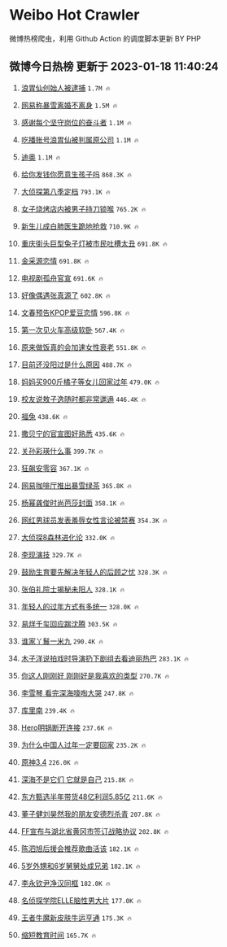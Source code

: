 # Weibo Hot Crawler 



微博热榜爬虫，利用 Github Action 的调度脚本更新 BY PHP 


## 微博今日热榜 更新于 2023-01-18 11:40:24 
1. [浪胃仙创始人被逮捕](https://s.weibo.com/weibo?q=%23%E6%B5%AA%E8%83%83%E4%BB%99%E5%88%9B%E5%A7%8B%E4%BA%BA%E8%A2%AB%E9%80%AE%E6%8D%95%23&t=31&band_rank=1&Refer=top) `1.7M 🔥` 

1. [网易称暴雪离婚不离身](https://s.weibo.com/weibo?q=%23%E7%BD%91%E6%98%93%E7%A7%B0%E6%9A%B4%E9%9B%AA%E7%A6%BB%E5%A9%9A%E4%B8%8D%E7%A6%BB%E8%BA%AB%23&t=31&band_rank=2&Refer=top) `1.5M 🔥` 

1. [感谢每个坚守岗位的奋斗者](https://s.weibo.com/weibo?q=%23%E6%84%9F%E8%B0%A2%E6%AF%8F%E4%B8%AA%E5%9D%9A%E5%AE%88%E5%B2%97%E4%BD%8D%E7%9A%84%E5%A5%8B%E6%96%97%E8%80%85%23&t=31&band_rank=3&Refer=top) `1.1M 🔥` 

1. [吃播账号浪胃仙被判属原公司](https://s.weibo.com/weibo?q=%23%E5%90%83%E6%92%AD%E8%B4%A6%E5%8F%B7%E6%B5%AA%E8%83%83%E4%BB%99%E8%A2%AB%E5%88%A4%E5%B1%9E%E5%8E%9F%E5%85%AC%E5%8F%B8%23&t=31&band_rank=4&Refer=top) `1.1M 🔥` 

1. [迪奥](https://s.weibo.com/weibo?q=%23%E8%BF%AA%E5%A5%A5%23&t=31&band_rank=5&Refer=top) `1.1M 🔥` 

1. [给你发钱你愿意生孩子吗](https://s.weibo.com/weibo?q=%23%E7%BB%99%E4%BD%A0%E5%8F%91%E9%92%B1%E4%BD%A0%E6%84%BF%E6%84%8F%E7%94%9F%E5%AD%A9%E5%AD%90%E5%90%97%23&t=31&band_rank=6&Refer=top) `868.3K 🔥` 

1. [大侦探第八季定档](https://s.weibo.com/weibo?q=%23%E5%A4%A7%E4%BE%A6%E6%8E%A2%E7%AC%AC%E5%85%AB%E5%AD%A3%E5%AE%9A%E6%A1%A3%23&t=31&band_rank=7&Refer=top) `793.1K 🔥` 

1. [女子烧烤店内被男子持刀锁喉](https://s.weibo.com/weibo?q=%23%E5%A5%B3%E5%AD%90%E7%83%A7%E7%83%A4%E5%BA%97%E5%86%85%E8%A2%AB%E7%94%B7%E5%AD%90%E6%8C%81%E5%88%80%E9%94%81%E5%96%89%23&t=31&band_rank=8&Refer=top) `765.2K 🔥` 

1. [新生儿成白肺医生跪地抢救](https://s.weibo.com/weibo?q=%23%E6%96%B0%E7%94%9F%E5%84%BF%E6%88%90%E7%99%BD%E8%82%BA%E5%8C%BB%E7%94%9F%E8%B7%AA%E5%9C%B0%E6%8A%A2%E6%95%91%23&t=31&band_rank=9&Refer=top) `710.9K 🔥` 

1. [重庆街头巨型兔子灯被市民吐槽太丑](https://s.weibo.com/weibo?q=%23%E9%87%8D%E5%BA%86%E8%A1%97%E5%A4%B4%E5%B7%A8%E5%9E%8B%E5%85%94%E5%AD%90%E7%81%AF%E8%A2%AB%E5%B8%82%E6%B0%91%E5%90%90%E6%A7%BD%E5%A4%AA%E4%B8%91%23&t=31&band_rank=10&Refer=top) `691.8K 🔥` 

1. [金采源恋情](https://s.weibo.com/weibo?q=%23%E9%87%91%E9%87%87%E6%BA%90%E6%81%8B%E6%83%85%23&t=31&band_rank=11&Refer=top) `691.8K 🔥` 

1. [电视剧孤舟官宣](https://s.weibo.com/weibo?q=%23%E7%94%B5%E8%A7%86%E5%89%A7%E5%AD%A4%E8%88%9F%E5%AE%98%E5%AE%A3%23&t=31&band_rank=12&Refer=top) `691.6K 🔥` 

1. [好像偶遇张真源了](https://s.weibo.com/weibo?q=%23%E5%A5%BD%E5%83%8F%E5%81%B6%E9%81%87%E5%BC%A0%E7%9C%9F%E6%BA%90%E4%BA%86%23&t=31&band_rank=13&Refer=top) `602.8K 🔥` 

1. [文春预告KPOP爱豆恋情](https://s.weibo.com/weibo?q=%23%E6%96%87%E6%98%A5%E9%A2%84%E5%91%8AKPOP%E7%88%B1%E8%B1%86%E6%81%8B%E6%83%85%23&t=31&band_rank=14&Refer=top) `596.8K 🔥` 

1. [第一次见火车高级软卧](https://s.weibo.com/weibo?q=%23%E7%AC%AC%E4%B8%80%E6%AC%A1%E8%A7%81%E7%81%AB%E8%BD%A6%E9%AB%98%E7%BA%A7%E8%BD%AF%E5%8D%A7%23&t=31&band_rank=15&Refer=top) `567.4K 🔥` 

1. [原来做饭真的会加速女性衰老](https://s.weibo.com/weibo?q=%23%E5%8E%9F%E6%9D%A5%E5%81%9A%E9%A5%AD%E7%9C%9F%E7%9A%84%E4%BC%9A%E5%8A%A0%E9%80%9F%E5%A5%B3%E6%80%A7%E8%A1%B0%E8%80%81%23&t=31&band_rank=16&Refer=top) `551.8K 🔥` 

1. [目前还没阳过是什么原因](https://s.weibo.com/weibo?q=%23%E7%9B%AE%E5%89%8D%E8%BF%98%E6%B2%A1%E9%98%B3%E8%BF%87%E6%98%AF%E4%BB%80%E4%B9%88%E5%8E%9F%E5%9B%A0%23&t=31&band_rank=17&Refer=top) `488.7K 🔥` 

1. [妈妈买900斤橘子等女儿回家过年](https://s.weibo.com/weibo?q=%23%E5%A6%88%E5%A6%88%E4%B9%B0900%E6%96%A4%E6%A9%98%E5%AD%90%E7%AD%89%E5%A5%B3%E5%84%BF%E5%9B%9E%E5%AE%B6%E8%BF%87%E5%B9%B4%23&t=31&band_rank=18&Refer=top) `479.0K 🔥` 

1. [校友说敖子逸随时都非常邋遢](https://s.weibo.com/weibo?q=%23%E6%A0%A1%E5%8F%8B%E8%AF%B4%E6%95%96%E5%AD%90%E9%80%B8%E9%9A%8F%E6%97%B6%E9%83%BD%E9%9D%9E%E5%B8%B8%E9%82%8B%E9%81%A2%23&t=31&band_rank=19&Refer=top) `446.4K 🔥` 

1. [福兔](https://s.weibo.com/weibo?q=%23%E7%A6%8F%E5%85%94%23&t=31&band_rank=20&Refer=top) `438.6K 🔥` 

1. [撒贝宁的官宣图好熟悉](https://s.weibo.com/weibo?q=%23%E6%92%92%E8%B4%9D%E5%AE%81%E7%9A%84%E5%AE%98%E5%AE%A3%E5%9B%BE%E5%A5%BD%E7%86%9F%E6%82%89%23&t=31&band_rank=21&Refer=top) `435.6K 🔥` 

1. [关孙彩瑛什么事](https://s.weibo.com/weibo?q=%E5%85%B3%E5%AD%99%E5%BD%A9%E7%91%9B%E4%BB%80%E4%B9%88%E4%BA%8B&t=31&band_rank=22&Refer=top) `399.7K 🔥` 

1. [狂飙安零容](https://s.weibo.com/weibo?q=%E7%8B%82%E9%A3%99%E5%AE%89%E9%9B%B6%E5%AE%B9&t=31&band_rank=23&Refer=top) `367.1K 🔥` 

1. [网易咖啡厅推出暴雪绿茶](https://s.weibo.com/weibo?q=%23%E7%BD%91%E6%98%93%E5%92%96%E5%95%A1%E5%8E%85%E6%8E%A8%E5%87%BA%E6%9A%B4%E9%9B%AA%E7%BB%BF%E8%8C%B6%23&t=31&band_rank=24&Refer=top) `365.8K 🔥` 

1. [杨幂龚俊时尚芭莎封面](https://s.weibo.com/weibo?q=%23%E6%9D%A8%E5%B9%82%E9%BE%9A%E4%BF%8A%E6%97%B6%E5%B0%9A%E8%8A%AD%E8%8E%8E%E5%B0%81%E9%9D%A2%23&t=31&band_rank=25&Refer=top) `358.1K 🔥` 

1. [网红男球员发表羞辱女性言论被禁赛](https://s.weibo.com/weibo?q=%23%E7%BD%91%E7%BA%A2%E7%94%B7%E7%90%83%E5%91%98%E5%8F%91%E8%A1%A8%E7%BE%9E%E8%BE%B1%E5%A5%B3%E6%80%A7%E8%A8%80%E8%AE%BA%E8%A2%AB%E7%A6%81%E8%B5%9B%23&t=31&band_rank=26&Refer=top) `354.3K 🔥` 

1. [大侦探8森林进化论](https://s.weibo.com/weibo?q=%23%E5%A4%A7%E4%BE%A6%E6%8E%A28%E6%A3%AE%E6%9E%97%E8%BF%9B%E5%8C%96%E8%AE%BA%23&t=31&band_rank=27&Refer=top) `332.0K 🔥` 

1. [李现演技](https://s.weibo.com/weibo?q=%23%E6%9D%8E%E7%8E%B0%E6%BC%94%E6%8A%80%23&t=31&band_rank=28&Refer=top) `329.7K 🔥` 

1. [鼓励生育要先解决年轻人的后顾之忧](https://s.weibo.com/weibo?q=%23%E9%BC%93%E5%8A%B1%E7%94%9F%E8%82%B2%E8%A6%81%E5%85%88%E8%A7%A3%E5%86%B3%E5%B9%B4%E8%BD%BB%E4%BA%BA%E7%9A%84%E5%90%8E%E9%A1%BE%E4%B9%8B%E5%BF%A7%23&t=31&band_rank=29&Refer=top) `328.3K 🔥` 

1. [张伯礼院士揭秘未阳人](https://s.weibo.com/weibo?q=%23%E5%BC%A0%E4%BC%AF%E7%A4%BC%E9%99%A2%E5%A3%AB%E6%8F%AD%E7%A7%98%E6%9C%AA%E9%98%B3%E4%BA%BA%23&t=31&band_rank=30&Refer=top) `328.1K 🔥` 

1. [年轻人的过年方式有多统一](https://s.weibo.com/weibo?q=%23%E5%B9%B4%E8%BD%BB%E4%BA%BA%E7%9A%84%E8%BF%87%E5%B9%B4%E6%96%B9%E5%BC%8F%E6%9C%89%E5%A4%9A%E7%BB%9F%E4%B8%80%23&t=31&band_rank=31&Refer=top) `328.0K 🔥` 

1. [易烊千玺回应踹沈腾](https://s.weibo.com/weibo?q=%23%E6%98%93%E7%83%8A%E5%8D%83%E7%8E%BA%E5%9B%9E%E5%BA%94%E8%B8%B9%E6%B2%88%E8%85%BE%23&t=31&band_rank=32&Refer=top) `303.5K 🔥` 

1. [谁家丫鬟一米九](https://s.weibo.com/weibo?q=%23%E8%B0%81%E5%AE%B6%E4%B8%AB%E9%AC%9F%E4%B8%80%E7%B1%B3%E4%B9%9D%23&t=31&band_rank=33&Refer=top) `290.4K 🔥` 

1. [木子洋说拍戏时导演扔下剧组去看迪丽热巴](https://s.weibo.com/weibo?q=%23%E6%9C%A8%E5%AD%90%E6%B4%8B%E8%AF%B4%E6%8B%8D%E6%88%8F%E6%97%B6%E5%AF%BC%E6%BC%94%E6%89%94%E4%B8%8B%E5%89%A7%E7%BB%84%E5%8E%BB%E7%9C%8B%E8%BF%AA%E4%B8%BD%E7%83%AD%E5%B7%B4%23&t=31&band_rank=34&Refer=top) `283.1K 🔥` 

1. [你这人刚刚好 刚刚好是我喜欢的类型](https://s.weibo.com/weibo?q=%E4%BD%A0%E8%BF%99%E4%BA%BA%E5%88%9A%E5%88%9A%E5%A5%BD%20%E5%88%9A%E5%88%9A%E5%A5%BD%E6%98%AF%E6%88%91%E5%96%9C%E6%AC%A2%E7%9A%84%E7%B1%BB%E5%9E%8B&t=31&band_rank=35&Refer=top) `270.7K 🔥` 

1. [李雪琴 看完深海嚎啕大哭](https://s.weibo.com/weibo?q=%E6%9D%8E%E9%9B%AA%E7%90%B4%20%E7%9C%8B%E5%AE%8C%E6%B7%B1%E6%B5%B7%E5%9A%8E%E5%95%95%E5%A4%A7%E5%93%AD&t=31&band_rank=36&Refer=top) `247.8K 🔥` 

1. [库里南](https://s.weibo.com/weibo?q=%E5%BA%93%E9%87%8C%E5%8D%97&t=31&band_rank=37&Refer=top) `239.4K 🔥` 

1. [Hero明锅断开连接](https://s.weibo.com/weibo?q=%23Hero%E6%98%8E%E9%94%85%E6%96%AD%E5%BC%80%E8%BF%9E%E6%8E%A5%23&t=31&band_rank=38&Refer=top) `237.6K 🔥` 

1. [为什么中国人过年一定要回家](https://s.weibo.com/weibo?q=%23%E4%B8%BA%E4%BB%80%E4%B9%88%E4%B8%AD%E5%9B%BD%E4%BA%BA%E8%BF%87%E5%B9%B4%E4%B8%80%E5%AE%9A%E8%A6%81%E5%9B%9E%E5%AE%B6%23&t=31&band_rank=39&Refer=top) `235.2K 🔥` 

1. [原神3.4](https://s.weibo.com/weibo?q=%23%E5%8E%9F%E7%A5%9E3.4%23&t=31&band_rank=40&Refer=top) `226.0K 🔥` 

1. [深海不是它们 它就是自己](https://s.weibo.com/weibo?q=%E6%B7%B1%E6%B5%B7%E4%B8%8D%E6%98%AF%E5%AE%83%E4%BB%AC%20%E5%AE%83%E5%B0%B1%E6%98%AF%E8%87%AA%E5%B7%B1&t=31&band_rank=41&Refer=top) `215.8K 🔥` 

1. [东方甄选半年带货48亿利润5.85亿](https://s.weibo.com/weibo?q=%23%E4%B8%9C%E6%96%B9%E7%94%84%E9%80%89%E5%8D%8A%E5%B9%B4%E5%B8%A6%E8%B4%A748%E4%BA%BF%E5%88%A9%E6%B6%A65.85%E4%BA%BF%23&t=31&band_rank=42&Refer=top) `211.6K 🔥` 

1. [董子健刘昊然我的朋友安德烈杀青](https://s.weibo.com/weibo?q=%23%E8%91%A3%E5%AD%90%E5%81%A5%E5%88%98%E6%98%8A%E7%84%B6%E6%88%91%E7%9A%84%E6%9C%8B%E5%8F%8B%E5%AE%89%E5%BE%B7%E7%83%88%E6%9D%80%E9%9D%92%23&t=31&band_rank=43&Refer=top) `207.8K 🔥` 

1. [FF宣布与湖北省黄冈市签订战略协议](https://s.weibo.com/weibo?q=%23FF%E5%AE%A3%E5%B8%83%E4%B8%8E%E6%B9%96%E5%8C%97%E7%9C%81%E9%BB%84%E5%86%88%E5%B8%82%E7%AD%BE%E8%AE%A2%E6%88%98%E7%95%A5%E5%8D%8F%E8%AE%AE%23&t=31&band_rank=44&Refer=top) `202.8K 🔥` 

1. [陈泗旭后援会推荐歌曲活该](https://s.weibo.com/weibo?q=%23%E9%99%88%E6%B3%97%E6%97%AD%E5%90%8E%E6%8F%B4%E4%BC%9A%E6%8E%A8%E8%8D%90%E6%AD%8C%E6%9B%B2%E6%B4%BB%E8%AF%A5%23&t=31&band_rank=45&Refer=top) `182.1K 🔥` 

1. [5岁外甥和6岁舅舅处成兄弟](https://s.weibo.com/weibo?q=%235%E5%B2%81%E5%A4%96%E7%94%A5%E5%92%8C6%E5%B2%81%E8%88%85%E8%88%85%E5%A4%84%E6%88%90%E5%85%84%E5%BC%9F%23&t=31&band_rank=46&Refer=top) `182.1K 🔥` 

1. [李永钦尹净汉同框](https://s.weibo.com/weibo?q=%23%E6%9D%8E%E6%B0%B8%E9%92%A6%E5%B0%B9%E5%87%80%E6%B1%89%E5%90%8C%E6%A1%86%23&t=31&band_rank=47&Refer=top) `182.0K 🔥` 

1. [名侦探学院ELLE脑性男大片](https://s.weibo.com/weibo?q=%23%E5%90%8D%E4%BE%A6%E6%8E%A2%E5%AD%A6%E9%99%A2ELLE%E8%84%91%E6%80%A7%E7%94%B7%E5%A4%A7%E7%89%87%23&t=31&band_rank=48&Refer=top) `177.0K 🔥` 

1. [王者牛魔新皮肤牛运亨通](https://s.weibo.com/weibo?q=%23%E7%8E%8B%E8%80%85%E7%89%9B%E9%AD%94%E6%96%B0%E7%9A%AE%E8%82%A4%E7%89%9B%E8%BF%90%E4%BA%A8%E9%80%9A%23&t=31&band_rank=49&Refer=top) `175.3K 🔥` 

1. [缩短教育时间](https://s.weibo.com/weibo?q=%E7%BC%A9%E7%9F%AD%E6%95%99%E8%82%B2%E6%97%B6%E9%97%B4&t=31&band_rank=50&Refer=top) `165.7K 🔥` 

